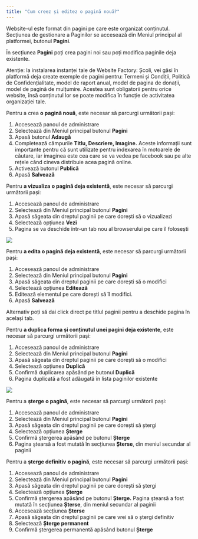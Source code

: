 ```yaml
---
title: "Cum creez și editez o pagină nouă?"
---
```


Website-ul este format din pagini pe care este organizat conținutul.
Secțiunea de gestionare a Paginilor se accesează din Meniul principal al
platformei, butonul **Pagini**.

În secțiunea **Pagini** poți crea pagini noi sau poți modifica paginile
deja existente.

Atenție: la instalarea instanței tale de Website Factory: Școli, vei găsi
în platformă deja create exemple de pagini pentru: Termeni și Condiții,
Politică de Confidențialitate, model de raport anual, model de pagina de
donații, model de pagină de mulțumire. Acestea sunt obligatorii pentru
orice website, însă conținutul lor se poate modifica în funcție de
activitatea organizației tale.

Pentru a crea **o pagină nouă**, este necesar să parcurgi următorii
pași:

1)  Accesează panoul de administrare
2)  Selectează din Meniul principal butonul **Pagini**
3)  Apasă butonul **Adaugă**
4)  Completează câmpurile **Titlu, Descriere, Imagine.** Aceste
    informații sunt importante pentru că sunt utilizate pentru
    indexarea în motoarele de căutare, iar imaginea este cea care se
    va vedea pe facebook sau pe alte rețele când cineva distribuie
    acea pagină online.
5)  Activează butonul **Publică**
6)  Apasă **Salvează**

Pentru **a vizualiza** **o pagină deja existentă**, este necesar să
parcurgi următorii pași:

1)  Accesează panoul de administrare
2)  Selectează din Meniul principal butonul **Pagini**
3)  Apasă săgeata din dreptul paginii pe care dorești să o vizualizezi
4)  Selectează opțiunea **Vezi**
5)  Pagina se va deschide într-un tab nou al browserului pe care îl
    folosești

<a href="/build/help/015.png">
    <img src="/build/help/015.png" />
</a>

Pentru **a edita o pagină deja existentă**, este necesar să parcurgi
următorii pași:

1)  Accesează panoul de administrare
2)  Selectează din Meniul principal butonul **Pagini**
3)  Apasă săgeata din dreptul paginii pe care dorești să o modifici
4)  Selectează opțiunea **Editează**
5)  Editează elementul pe care dorești să îl modifici.
6)  Apasă **Salvează**

Alternativ poți să dai click direct pe titlul paginii pentru a deschide
pagina în același tab.

Pentru **a duplica forma și conținutul unei pagini deja existente**,
este necesar să parcurgi următorii pași:

1)  Accesează panoul de administrare
2)  Selectează din Meniul principal butonul **Pagini**
3)  Apasă săgeata din dreptul paginii pe care dorești să o modifici
4)  Selectează opțiunea **Duplică**
5)  Confirmă duplicarea apăsând pe butonul **Duplică**
6)  Pagina duplicată a fost adăugată în lista paginilor existente

<a href="/build/help/029.png">
    <img src="/build/help/029.png" />
</a>

Pentru a **șterge** **o pagină**, este necesar să parcurgi următorii
pași:

1)  Accesează panoul de administrare
2)  Selectează din Meniul principal butonul **Pagini**
3)  Apasă săgeata din dreptul paginii pe care dorești să ștergi
4)  Selectează opțiunea **Șterge**
5)  Confirmă ștergerea apăsând pe butonul **Șterge**
6)  Pagina ștearsă a fost mutată în secțiunea **Șterse**, din meniul
    secundar al paginii

Pentru a **șterge definitiv** **o pagină**, este necesar să parcurgi
următorii pași:

1)  Accesează panoul de administrare
2)  Selectează din Meniul principal butonul **Pagini**
3)  Apasă săgeata din dreptul paginii pe care dorești să ștergi
4)  Selectează opțiunea **Șterge**
5)  Confirmă ștergerea apăsând pe butonul **Șterge.** Pagina ștearsă a
    fost mutată în secțiunea **Șterse**, din meniul secundar al
    paginii
6)  Accesează secțiunea **Șterse**
7)  Apasă săgeata din dreptul paginii pe care vrei să o ștergi definitiv
8)  Selectează **Șterge permanent**
9)  Confirmă ștergerea permanentă apăsând butonul **Șterge**
